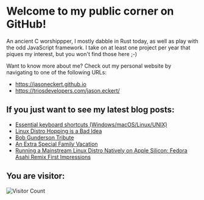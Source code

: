 # Welcome to my public corner on GitHub! 
An ancient C worshippper, I mostly dabble in Rust today, as well as play with the odd JavaScript framework.
I take on at least one project per year that piques my interest, but you won't find those here ;-)

Want to know more about me? Check out my personal website by navigating to one of the following URLs:
- https://jasoneckert.github.io
- https://triosdevelopers.com/jason.eckert/

## If you just want to see my latest blog posts:
<!-- BLOG-POST-LIST:START -->
- [Essential keyboard shortcuts &lpar;Windows/macOS/Linux/UNIX&rpar;](https://jasoneckert.github.io/myblog/shortcuts/)
- [Linux Distro Hopping is a Bad Idea](https://jasoneckert.github.io/myblog/distro-hopping/)
- [Bob Gunderson Tribute](https://jasoneckert.github.io/myblog/bob-gunderson/)
- [An Extra Special Family Vacation](https://jasoneckert.github.io/myblog/special-vacation/)
- [Running a Mainstream Linux Distro Natively on Apple Silicon: Fedora Asahi Remix First Impressions](https://jasoneckert.github.io/myblog/fedora-asahi-remix/)
<!-- BLOG-POST-LIST:END -->

<!--
**jasoneckert/jasoneckert** is a ✨ _special_ ✨ repository because its `README.md` (this file) appears on your GitHub profile.

Here are some ideas to get you started:

- 🔭 I’m currently working on ...
- 🌱 I’m currently learning ...
- 👯 I’m looking to collaborate on ...
- 🤔 I’m looking for help with ...
- 💬 Ask me about ...
- 📫 How to reach me: ...
- 😄 Pronouns: ...
- ⚡ Fun fact: ...
-->
## You are visitor: 
![Visitor Count](https://profile-counter.glitch.me/jasoneckert/count.svg)
